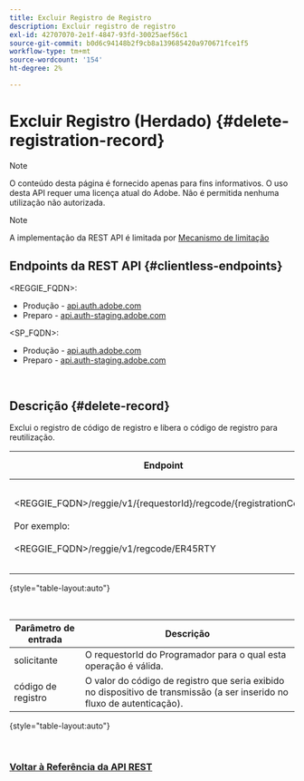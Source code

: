 ```yaml
---
title: Excluir Registro de Registro
description: Excluir registro de registro
exl-id: 42707070-2e1f-4847-93fd-30025aef56c1
source-git-commit: b0d6c94148b2f9cb8a139685420a970671fce1f5
workflow-type: tm+mt
source-wordcount: '154'
ht-degree: 2%

---
```


# Excluir Registro (Herdado) {#delete-registration-record}

>[!NOTE]
>
>O conteúdo desta página é fornecido apenas para fins informativos. O uso desta API requer uma licença atual do Adobe. Não é permitida nenhuma utilização não autorizada.

>[!NOTE]
>
> A implementação da REST API é limitada por [Mecanismo de limitação](/help/authentication/integration-guide-programmers/throttling-mechanism.md)

## Endpoints da REST API {#clientless-endpoints}

&lt;REGGIE_FQDN>:

* Produção - [api.auth.adobe.com](http://api.auth.adobe.com/)
* Preparo - [api.auth-staging.adobe.com](http://api.auth-staging.adobe.com/)

&lt;SP_FQDN>:

* Produção - [api.auth.adobe.com](http://api.auth.adobe.com/)
* Preparo - [api.auth-staging.adobe.com](http://api.auth-staging.adobe.com/)

</br>


## Descrição {#delete-record}

Exclui o registro de código de registro e libera o código de registro para reutilização.

| Endpoint | Chamado </br>por | Entrada   </br>Parâmetros | HTTP </br>Método | Resposta | Resposta HTTP </br> |
| --- | --- | --- | --- | --- | --- |
| &lt;REGGIE_FQDN>/reggie/v1/{requestorId}/regcode/{registrationCode}</br></br>Por exemplo:</br></br>&lt;REGGIE_FQDN>/reggie/v1/regcode/ER45RTY | Aplicativo de Streaming</br></br>ou</br></br>Serviço de Programador | 1. ID do Solicitante </br>    (Componente do caminho)</br>2.  Código de registro </br>    (Componente do caminho) | DELETE | Nenhum | 204 |

{style="table-layout:auto"}

</br>

| Parâmetro de entrada | Descrição |
| --- | --- |
| solicitante | O requestorId do Programador para o qual esta operação é válida. |
| código de registro | O valor do código de registro que seria exibido no dispositivo de transmissão (a ser inserido no fluxo de autenticação). |

{style="table-layout:auto"}

</br>

### [Voltar à Referência da API REST](/help/authentication/integration-guide-programmers/legacy/rest-api-v1/rest-api-reference.md)
